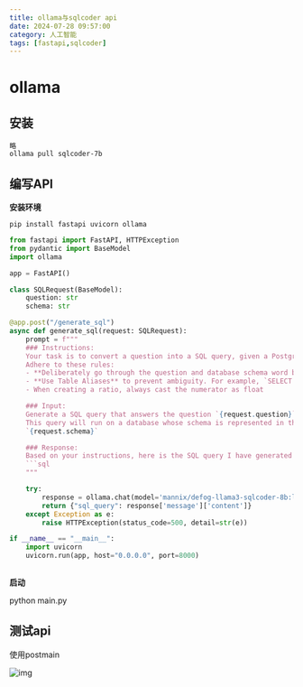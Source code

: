 ```yaml
---
title: ollama与sqlcoder api
date: 2024-07-28 09:57:00 
category: 人工智能
tags: [fastapi,sqlcoder]
---
```


# ollama

## 安装

```
略
ollama pull sqlcoder-7b
```



## 编写API

**安装环境**

```
pip install fastapi uvicorn ollama
```



```py
from fastapi import FastAPI, HTTPException
from pydantic import BaseModel
import ollama

app = FastAPI()

class SQLRequest(BaseModel):
    question: str
    schema: str

@app.post("/generate_sql")
async def generate_sql(request: SQLRequest):
    prompt = f"""
    ### Instructions:
    Your task is to convert a question into a SQL query, given a Postgres database schema.
    Adhere to these rules:
    - **Deliberately go through the question and database schema word by word** to appropriately answer the question
    - **Use Table Aliases** to prevent ambiguity. For example, `SELECT table1.col1, table2.col1 FROM table1 JOIN table2 ON table1.id = table2.id`.
    - When creating a ratio, always cast the numerator as float

    ### Input:
    Generate a SQL query that answers the question `{request.question}`.
    This query will run on a database whose schema is represented in this string:
    `{request.schema}`

    ### Response:
    Based on your instructions, here is the SQL query I have generated to answer the question `{request.question}`:
    ```sql
    """

    try:
        response = ollama.chat(model='mannix/defog-llama3-sqlcoder-8b:latest', messages=[{'role': 'user', 'content': prompt}])
        return {"sql_query": response['message']['content']}
    except Exception as e:
        raise HTTPException(status_code=500, detail=str(e))

if __name__ == "__main__":
    import uvicorn
    uvicorn.run(app, host="0.0.0.0", port=8000)
    
```

**启动**

python main.py

## 测试api

使用postmain

![img](https://clyhs.github.io/images/ollama/sqlcoder01.png)




